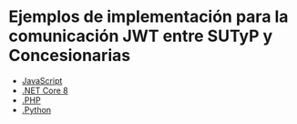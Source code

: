 # Ejemplos de implementación para la comunicación JWT entre SUTyP y Concesionarias

- [JavaScript](./javascript/README.md)
- [.NET Core 8](./net/README.md)
- [.PHP](./php/README.md)
- [.Python](./python/README.md)